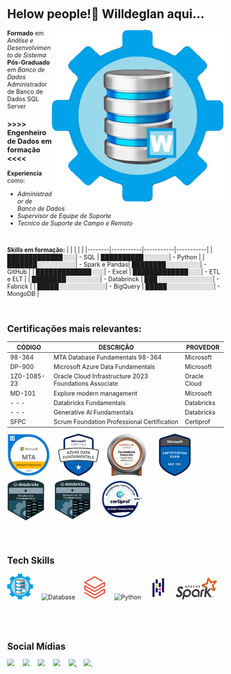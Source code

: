 # Helow people!👋 Willdeglan aqui...
<!-- logo SQLDICAS inicio-->
<img src="https://github.com/willdegl4n/willdegl4n.github.io/blob/main/badge/sqlDicas0.png" width="400px" align="right" alt="SQL Dicas" />
<!-- logo SQLDICAS fim-->

<!-- apresentação -->
**Formado** em _Análise e Desenvolvimento de Sistema_ <br>
**Pós-Graduado** em _Banco de Dados_  <br> 
Administrador de Banco de Dados SQL Server <br>
### >>>> __Engenheiro de Dados__ em formação <<<< <br> 

**Experiencia** como: 
- _Administrador de Banco de Dados_
- _Supervisor de Equipe de Suporte_
- _Tecnico de Suporte de Campo e Remoto_

<br> 

**Skills em formação:**
| | | | |
|--------|-----------|-----------|-----------|
| █████████████░░░| - SQL           | ██████████░░░░░░| - Python |
| ███████░░░░░░░░░| - Spark e Pandas| ████████░░░░░░░░| - GitHub |
| █████████████░░░| - Excel         | █████████████░░░| - ETL e ELT |
| ████████░░░░░░░░| - Databrinck    | ███░░░░░░░░░░░░░| -  Fabrick |
| █████░░░░░░░░░░░| - BigQuery      | █████░░░░░░░░░░░| - MongoDB |

<br> 



**Certificações mais relevantes:**
-
| CÓDIGO | DESCRIÇÃO | PROVEDOR |
|--------|-----------|-----------|
| 98-364 |  MTA Database Fundamentals 98-364 | Microsoft |
| DP-900 | Microsoft Azure Data Fundamentals | Microsoft |
| 1Z0-1085-23 | Oracle Cloud Infrastructure 2023 Foundations Associate | Oracle Cloud |
| MD-101 | Explore modern management | Microsoft |
| - - - |Databricks Fundamentals|  Databricks |
| - - - |Generative AI Fundamentals| Databricks |
|SFPC|Scrum Foundation Professional Certification|Certiprof|

 <!-- ICONES DAS Certificações -->

<p>
  <a href='#'> <img height="100" src="https://github.com/willdegl4n/willdegl4n.github.io/blob/main/badge/MTADatabaseFundamentals2019.png"></a>
&nbsp;&nbsp;
  <a href='#'> <img height="100" src="https://github.com/willdegl4n/willdegl4n.github.io/blob/main/badge/dp900.png"></a>
&nbsp;&nbsp;
  <a href='#'> <img height="100" src="https://github.com/willdegl4n/willdegl4n.github.io/blob/main/badge/OCIF2023CA.png"></a>
&nbsp;&nbsp;
  <a href='#'><img height="100" src="https://github.com/willdegl4n/willdegl4n.github.io/blob/main/badge/MD101.png"></a>
&nbsp;&nbsp;
  <a href='#'><img height="96" src="https://github.com/willdegl4n/willdegl4n.github.io/blob/main/badge/DatabricksFundamentals.png"></a>
&nbsp;&nbsp;
  <a href='#'><img height="100" src="https://github.com/willdegl4n/willdegl4n.github.io/blob/main/badge/DatabricksFundamentals_AI.png"></a>
&nbsp;&nbsp;
  <a href='#'><img height="100" src="https://github.com/willdegl4n/willdegl4n.github.io/blob/main/badge/ScrumFoundation2024.png"></a>
</p>


<br> <br> 
  <!-- ICONES DAS TECNOLOGIAS -->
## Tech Skills
  <!-- SQL DICAS -->
<div align="left">
  <img src="https://github.com/willdegl4n/willdegl4n.github.io/blob/main/badge/sqlDicas0.png" height="60" alt="SQLDicas"> &nbsp;&nbsp;&nbsp;
  <!-- BANCO DE DADOS -->
  <img src="https://camo.githubusercontent.com/b6b54c683ae354567ba2d2b5fc240406b54590501eeddf9edd98d86d645de241/68747470733a2f2f63646e2e6a7364656c6976722e6e65742f67682f64657669636f6e732f64657669636f6e406c61746573742f69636f6e732f73716c646576656c6f7065722f73716c646576656c6f7065722d6f726967696e616c2e737667" height="55" alt="Database"> &nbsp;&nbsp;&nbsp;
    <!-- DATABRICKS -->
  <img src="https://github.com/willdegl4n/willdegl4n/blob/main/logos/Databricks.png" height="55" alt="databricks"> &nbsp;&nbsp;&nbsp;
    <!-- PYTHON -->
    <img src="https://camo.githubusercontent.com/7654611cc0c150086ff9327653d5d31ba93e71411ca0d4b98b1e1918631d2b05/68747470733a2f2f63646e2e6a7364656c6976722e6e65742f67682f64657669636f6e732f64657669636f6e406c61746573742f69636f6e732f707974686f6e2f707974686f6e2d6f726967696e616c2e737667" height="55" alt="Python"  /> &nbsp;&nbsp;&nbsp;
<!-- PANDAS claro e escuro -->
  <picture>
  <source media="(prefers-color-scheme: dark)" srcset="https://github.com/willdegl4n/willdegl4n/blob/main/logos/PandasLogoPreto.png" height="55"">
  <img alt="Pandas" src="https://github.com/willdegl4n/willdegl4n/blob/main/logos/PandasLogoBranco.png" height="55"> &nbsp;&nbsp;&nbsp;
</picture>
  <!-- SPARK claro e escuro-->
   <picture>
  <source media="(prefers-color-scheme: dark)" srcset="https://github.com/willdegl4n/willdegl4n/blob/main/logos/apacheSparkLogoBranco.png" height="55"">
  <img alt="Spark" src="https://github.com/willdegl4n/willdegl4n/blob/main/logos/apacheSparkLogoPreto.png" height="50"> &nbsp;&nbsp;&nbsp;
</picture>
  
  <!-- ICONES DAS certificações  -->



  <!-- ICONES DAS TECNOLOGIAS - ->
## Minhas Tech Skills
<div align="left">
  <img src="https://cdn.jsdelivr.net/gh/devicons/devicon/icons/windows8/windows8-original.svg"                  height="55" alt="windows8 logo"  />
  <img src="https://cdn.jsdelivr.net/gh/devicons/devicon/icons/microsoftsqlserver/microsoftsqlserver-plain.svg" height="55" alt="microsoftsqlserver logo"  />
  <img src="https://cdn.jsdelivr.net/gh/devicons/devicon/icons/vscode/vscode-original.svg"                      height="55" alt="vscode logo"  />
  <img src="https://cdn.jsdelivr.net/gh/devicons/devicon/icons/linux/linux-original.svg"                        height="55" alt="linux logo"  />
  <img src="https://cdn.jsdelivr.net/gh/devicons/devicon/icons/oracle/oracle-original.svg"                      height="55" alt="oracle logo"  />
  <img src="https://cdn.jsdelivr.net/gh/devicons/devicon/icons/postgresql/postgresql-original.svg"              height="55" alt="postgresql logo"  />
  <img src="https://cdn.jsdelivr.net/gh/devicons/devicon/icons/python/python-original.svg"                      height="55" alt="python logo"  />
  <img src="https://cdn.jsdelivr.net/gh/devicons/devicon/icons/azure/azure-original.svg"                        height="55" alt="azure logo"  />
  <img src="https://cdn.jsdelivr.net/gh/devicons/devicon/icons/jupyter/jupyter-original.svg"                    height="55" alt="jupyter logo"  />
  <img src="https://cdn.jsdelivr.net/gh/devicons/devicon/icons/putty/putty-original.svg"                        height="55" alt="putty logo"  />
  <img src="https://cdn.jsdelivr.net/gh/devicons/devicon@latest/icons/pandas/pandas-original-wordmark.svg"      height="55" alt="putty logo" />
</div>
  <!- - ICONES DAS TECNOLOGIAS -->

<br> <br> 
<!-- Social midias -->
## Social Mídias
<div align="left">
  <a href="https://www.youtube.com/@sqldicas" target="_blank">         <img src="https://img.shields.io/badge/YouTube-FF0000?style=for-the-badge&logo=youtube&logoColor=white"                                         height="27"></a> &nbsp;&nbsp;&nbsp;
  <a href="https://instagram.com/willdeglan" target="_blank">          <img src="https://img.shields.io/badge/-Instagram-%23E4405F?style=for-the-badge&logo=instagram&logoColor=white"                                 height="27"></a> &nbsp;&nbsp;&nbsp;
  <a href = "mailto:willdeglan@gmail.com">                             <img src="https://img.shields.io/badge/-Gmail-%23333?style=for-the-badge&logo=gmail&logoColor=white"                                            height="27"></a> &nbsp;&nbsp;&nbsp;
  <a href="https://www.linkedin.com/in/willdeglan" target="_blank">    <img src="https://img.shields.io/badge/-LinkedIn-%230077B5?style=for-the-badge&logo=linkedin&logoColor=white"                                   height="27"></a> &nbsp;&nbsp;&nbsp;
  <a href="https://instagram.com/sqldicas" target="_blank">            <img src="https://img.shields.io/static/v1?message=SQLDicas&logo=instagram&label=&color=E4405F&logoColor=white&labelColor=&style=for-the-badge" height="27"> </a>&nbsp;&nbsp;&nbsp;
  <a href="https://www.willdeglan.com.br" target="_blank">             <img src="https://img.shields.io/static/v1?message=willdeglan.com.br&logo=medium&label=&color=00a8ff&logoColor=write&labelColor=&style=for-the-badge"  height="27"> </a> &nbsp;&nbsp;&nbsp;
</div>
